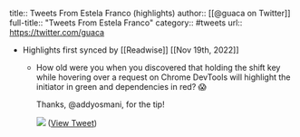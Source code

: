 title:: Tweets From Estela Franco (highlights)
author:: [[@guaca on Twitter]]
full-title:: "Tweets From Estela Franco"
category:: #tweets
url:: https://twitter.com/guaca

- Highlights first synced by [[Readwise]] [[Nov 19th, 2022]]
	- How old were you when you discovered that holding the shift key while hovering over a request on Chrome DevTools will highlight the initiator in green and dependencies in red? 😱
	  
	  Thanks, @addyosmani, for the tip! 
	  
	  ![](https://pbs.twimg.com/media/FXDUAf5WAAEPhIV.jpg) ([View Tweet](https://twitter.com/guaca/status/1544967782206431234))